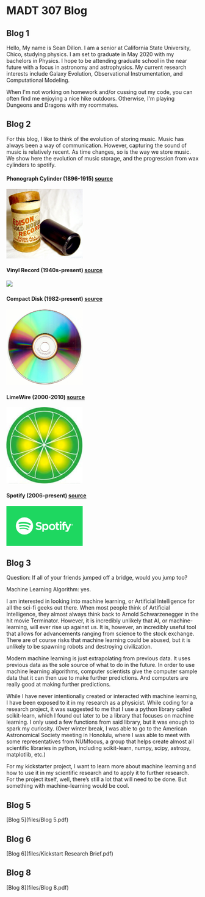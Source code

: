 
   

# MADT 307 Blog

## Blog 1 
Hello, My name is Sean Dillon. I am a senior at California State University, Chico, studying physics. I am set to graduate in May 2020 with my bachelors in Physics. I hope to be attending graduate school in the near future with a focus in astronomy and astrophysics. My current research interests include Galaxy Evolution, Observational Instrumentation, and Computational Modeling.

When I'm not working on homework and/or cussing out my code, you can often find me enjoying a nice hike outdoors. Otherwise, I'm playing Dungeons and Dragons with my roommates.


## Blog 2
For this blog, I like to think of the evolution of storing music. Music has always been a way of communication. However, capturing the sound of music is relatively recent. As time changes, so is the way we store music. We show here the evolution of music storage, and the progression from wax cylinders to spotify. 

#### Phonograph Cylinder (1896-1915) [source](https://en.wikipedia.org/wiki/Phonograph_cylinder)
<img src="images/Edisongoldmoulded.jpg" width="200" >

#### Vinyl Record (1940s-present) [source](https://en.wikipedia.org/wiki/LP_record)
<img src="images/12in-Vinyl-LP-Record-Angle.jpg" width="200" >

#### Compact Disk (1982-present) [source](https://simple.wikipedia.org/wiki/Compact_disc)
<img src="images/CD_autolev_crop.jpg" width="200" >

#### LimeWire (2000-2010) [source](https://www.google.com/url?sa=i&rct=j&q=&esrc=s&source=images&cd=&ved=2ahUKEwif6rbmqa7nAhVNHDQIHQyIBugQjRx6BAgBEAQ&url=https%3A%2F%2Fwww.digitaltrends.com%2Fcomputing%2Flimewire-creators-liable-for-copyright-infringement%2F&psig=AOvVaw3l8lIRp1t8xlQJaezmwVC3&ust=1580576863909825)
<img src="images/limewire.jpg" width="200" >

#### Spotify (2006-present) [source](https://www.spotify.com)
<img src="images/spotify.png" width="200" >

## Blog 3
Question: If all of your friends jumped off a bridge, would you jump too?

Machine Learning Algorithm: yes.

I am interested in looking into machine learning, or Artificial Intelligence for all the sci-fi geeks out there. When most people think of Artificial Intelligence, they almost always think back to Arnold Schwarzenegger in the hit movie Terminator. However, it is incredibly unlikely that AI, or machine-learning, will ever rise up against us. It is, however, an incredibly useful tool that allows for advancements ranging from science to the stock exchange. There are of course risks that machine learning could be abused, but it is unlikely to be spawning robots and destroying civilization. 

Modern machine learning is just extrapolating from previous data. It uses previous data as the sole source of what to do in the future. In order to use machine learning algorithms, computer scientists give the computer sample data that it can then use to make further predictions. And computers are really good at making further predictions. 

While I have never intentionally created or interacted with machine learning, I have been exposed to it in my research as a physicist. While coding for a research project, it was suggested to me that I use a python library called scikit-learn, which I found out later to be a library that focuses on machine learning. I only used a few functions from said library, but it was enough to spark my curiosity. (Over winter break, I was able to go to the American Astronomical Society meeting in Honolulu, where I was able to meet with some representatives from NUMfocus, a group that helps create almost all scientific libraries in python, including scikit-learn, numpy, scipy, astropy, matplotlib, etc.) 

For my kickstarter project, I want to learn more about machine learning and how to use it in my scientific research and to apply it to further research. For the project itself, well, there’s still a lot that will need to be done. But something with machine-learning would be cool. 

## Blog 5
[Blog 5](files/Blog 5.pdf)

## Blog 6
[Blog 6](files/Kickstart Research Brief.pdf)

## Blog 8
[Blog 8](files/Blog 8.pdf)


